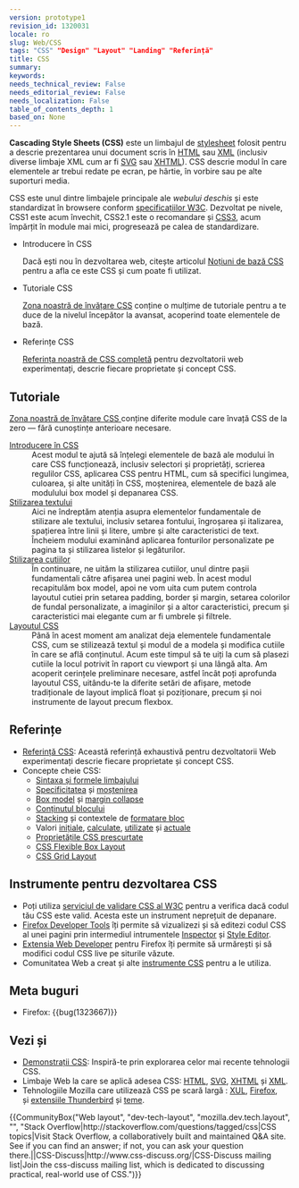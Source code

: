 ```yaml
---
version: prototype1
revision_id: 1320031
locale: ro
slug: Web/CSS
tags: "CSS" "Design" "Layout" "Landing" "Referință"
title: CSS
summary: 
keywords: 
needs_technical_review: False
needs_editorial_review: False
needs_localization: False
table_of_contents_depth: 1
based_on: None
---
```

<p class="summary"><span class="seoSummary"><strong>Cascading Style Sheets (CSS)</strong>&nbsp;este un limbajul de <a href="/en-US/docs/DOM/stylesheet">stylesheet</a>&nbsp;folosit pentru a descrie prezentarea unui document scris în&nbsp;<a href="/en-US/docs/HTML" title="The HyperText Mark-up Language">HTML</a></span>&nbsp;sau&nbsp;<a href="/en-US/docs/XML" title="en-US/docs/XML">XML</a> (inclusiv diverse limbaje XML cum ar fi&nbsp;<a href="/en-US/docs/SVG" title="en-US/docs/SVG">SVG</a>&nbsp;sau&nbsp;<a href="/en-US/docs/XHTML" title="en-US/docs/XHTML">XHTML</a>). CSS descrie modul în care elementele ar trebui&nbsp;redate pe ecran, pe hârtie, în vorbire sau pe alte suporturi media.</p>

<p>CSS&nbsp;este unul dintre limbajele principale ale <em>webului deschis</em>&nbsp;și este standardizat în&nbsp;browsere conform&nbsp;<a class="external" href="http://w3.org/Style/CSS/#specs">specificațiilor&nbsp;W3C</a>.&nbsp;Dezvoltat pe nivele, CSS1 este acum învechit, CSS2.1 este o recomandare și&nbsp;<a href="/en-US/docs/CSS/CSS3" title="CSS3">CSS3</a>, acum împărțit în module mai mici, progresează pe calea&nbsp;de standardizare.</p>

<section id="sect1">
<ul class="card-grid">
 <li><span>Introducere în CSS</span>

  <p>Dacă ești nou în dezvoltarea web, citește articolul <a href="/ro/docs/Learn/Getting_started_with_the_web/CSS_basics">Noțiuni de bază CSS</a> pentru a afla ce este CSS și cum poate fi utilizat.</p>
 </li>
 <li><span>Tutoriale CSS</span>
  <p><a href="https://developer.mozilla.org/en-US/docs/CSS/Getting_Started" title="en-US/docs/CSS/Getting_Started">Zona noastră de învățare CSS</a>&nbsp;conține o mulțime de tutoriale pentru a te duce de la&nbsp;nivelul începător la avansat, acoperind toate elementele de bază.&nbsp;</p>
 </li>
 <li><span>Referințe&nbsp;CSS</span>
  <p><a href="https://developer.mozilla.org/ro/docs/Web/CSS/Referin%C8%9B%C4%83" title="en-US/docs/CSS/CSS_Reference">Referința noastră de CSS completă</a>&nbsp;pentru dezvoltatorii web experimentați,&nbsp;descrie&nbsp;fiecare proprietate și concept&nbsp;CSS.</p>
 </li>
</ul>

<div class="row topicpage-table">
<div class="section">
<h2 class="Documentation" id="Documentation" name="Documentation">Tutoriale</h2>

<p><a href="https://developer.mozilla.org/en-US/docs/Learn/CSS">Zona noastră de învățare CSS </a>conține diferite module care învață CSS de la zero — fără cunoștințe anterioare necesare.</p>

<dl>
 <dt><a href="https://developer.mozilla.org/en-US/docs/Learn/CSS/Introduction_to_CSS" title="/en-US/docs/Web/Guide/CSS">Introducere în CSS</a></dt>
 <dd>Acest modul te ajută să înțelegi elementele de bază ale modului în care CSS funcționează, inclusiv selectori și proprietăți, scrierea regulilor CSS, aplicarea CSS pentru HTML, cum să specifici lungimea, culoarea, și alte unități în CSS, moștenirea, elementele de bază ale modulului box model și depanarea CSS.</dd>
 <dt><a href="https://developer.mozilla.org/en-US/docs/Learn/CSS/Styling_text" title="/en-US/docs/Web/Guide/CSS">Stilizarea textului</a></dt>
 <dd>Aici ne îndreptăm atenția asupra elementelor fundamentale de stilizare ale textului, inclusiv setarea fontului, îngroșarea&nbsp;și italizarea, spațierea între linii și litere, umbre și alte caracteristici de text. Încheiem modului examinând aplicarea fonturilor personalizate pe pagina ta&nbsp;și stilizarea listelor și legăturilor.</dd>
 <dt><a href="https://developer.mozilla.org/en-US/docs/Learn/CSS/Styling_boxes" title="/en-US/docs/Web/Guide/CSS">Stilizarea cutiilor</a></dt>
 <dd>În continuare, ne uităm&nbsp;la stilizarea cutiilor, unul&nbsp;dintre&nbsp;pașii fundamentali către afișarea unei pagini web. În acest modul recapitulăm box model,&nbsp;apoi ne vom uita cum putem controla layoutul&nbsp;cutiei prin setarea padding, border și margin, setarea colorilor de fundal personalizate, a imaginilor și a altor caracteristici, precum și caracteristici mai elegante cum ar fi umbrele&nbsp;și filtrele.</dd>
 <dt><a href="https://developer.mozilla.org/en-US/docs/Learn/CSS/CSS_layout" title="/en-US/docs/Web/Guide/CSS">Layoutul CSS</a></dt>
 <dd>Până în acest moment am analizat deja elementele fundamentale CSS, cum se&nbsp;stilizează textul&nbsp;și modul de a modela și modifica cutiile în care se află conținutul. Acum este timpul să te&nbsp;uiți la cum să plasezi cutiile la&nbsp;locul&nbsp;potrivit&nbsp;în raport cu viewport&nbsp;și una lângă alta. Am acoperit cerințele preliminare necesare, astfel încât poți aprofunda layoutul CSS, uitându-te la diferite setări de afișare, metode tradiționale de layout implică&nbsp;float și poziționare, precum și noi instrumente de layout precum flexbox.</dd>
</dl>
</div>

<div class="section">
<h2 class="Tools" name="Tools">Referințe</h2>

<ul>
 <li><a href="/ro/docs/Web/CSS/Referin%C8%9B%C4%83">Referință&nbsp;CSS</a>: Această referință exhaustivă pentru dezvoltatorii Web experimentați descrie fiecare proprietate și concept&nbsp;CSS.</li>
 <li>Concepte cheie CSS:
  <ul>
   <li><a href="https://developer.mozilla.org/en-US/docs/CSS/Syntax">Sintaxa și formele&nbsp;limbajului</a></li>
   <li><a href="https://developer.mozilla.org/en-US/docs/CSS/Specificity">Specificitatea</a>&nbsp;și <a href="https://developer.mozilla.org/en-US/docs/CSS/inheritance">moștenirea</a></li>
   <li><a href="https://developer.mozilla.org/en-US/docs/CSS/box_model">Box model</a>&nbsp;și&nbsp;<a href="https://developer.mozilla.org/en-US/docs/CSS/margin_collapsing">margin collapse</a></li>
   <li><a href="https://developer.mozilla.org/en-US/docs/Web/CSS/All_About_The_Containing_Block">Conținutul blocului</a></li>
   <li><a href="https://developer.mozilla.org/en-US/docs/CSS/Understanding_z-index/The_stacking_context" title="The stacking context">Stacking</a>&nbsp;și contextele de&nbsp;<a href="https://developer.mozilla.org/en-US/docs/CSS/block_formatting_context" title="block formatting context">formatare bloc</a></li>
   <li>Valori&nbsp;<a href="https://developer.mozilla.org/en-US/docs/CSS/initial_value">inițiale</a>,&nbsp;<a href="https://developer.mozilla.org/en-US/docs/CSS/computed_value">calculate</a>,&nbsp;<a href="https://developer.mozilla.org/en-US/docs/CSS/used_value">utilizate</a>&nbsp;și&nbsp;<a href="https://developer.mozilla.org/en-US/docs/CSS/actual_value">actuale</a></li>
   <li><a href="https://developer.mozilla.org/en-US/docs/CSS/Shorthand_properties">Proprietățile CSS prescurtate</a></li>
   <li><a href="https://developer.mozilla.org/en-US/docs/Web/CSS/CSS_Flexible_Box_Layout">CSS Flexible Box Layout</a></li>
   <li><a href="https://developer.mozilla.org/en-US/docs/Web/CSS/CSS_Grid_Layout">CSS Grid Layout</a></li>
  </ul>
 </li>
</ul>

<h2 class="Tools" id="Tools" name="Tools">Instrumente pentru dezvoltarea CSS</h2>

<ul>
 <li>Poți utiliza&nbsp;<a class="external" href="http://jigsaw.w3.org/css-validator/">serviciul de validare CSS al W3C</a>&nbsp;pentru a verifica&nbsp;dacă codul tău CSS este valid. Acesta&nbsp;este un&nbsp;instrument&nbsp;neprețuit de depanare.</li>
 <li><a href="/ro/docs/Tools">Firefox Developer Tools</a>&nbsp;îți permite să vizualizezi&nbsp;și să editezi codul CSS al unei pagini prin intermediul intrumentele&nbsp;<a href="/ro/docs/Tools/Inspector_Pagin%C4%83">Inspector</a> și&nbsp;<a href="/en-US/docs/Tools/Style_Editor">Style Editor</a>.</li>
 <li><a class="link-https" href="https://addons.mozilla.org/en-US/firefox/addon/60">Extensia&nbsp;Web Developer</a>&nbsp;pentru&nbsp;Firefox îți permite să urmărești și să modifici codul CSS live&nbsp;pe siturile văzute.&nbsp;</li>
 <li>Comunitatea Web a creat și alte&nbsp;<a href="https://developer.mozilla.org/en-US/docs/Web/CSS/Tools">instrumente&nbsp;CSS</a>&nbsp;pentru a le utiliza.</li>
</ul>

<h2>Meta buguri</h2>

<ul>
 <li>Firefox: {{bug(1323667)}}</li>
</ul>
</div>
</div>
</section>

<h2 id="Vezi_și">Vezi și</h2>

<ul>
 <li><a href="https://developer.mozilla.org/en-US/docs/Web/Demos_of_open_web_technologies#CSS">Demonstrații CSS</a>: Inspiră-te prin explorarea celor mai recente tehnologii CSS.</li>
 <li>Limbaje Web la care se aplică adesea CSS:&nbsp;<a href="/ro/docs/Web/HTML" title="en-US/docs/HTML">HTML</a>, <a href="/ro/docs/Web/SVG" title="SVG">SVG</a>, <a href="/en-US/docs/XHTML" title="en-US/docs/XHTML">XHTML</a>&nbsp;și&nbsp;<a href="/ro/docs/Glossary/XML" title="en-US/docs/XML">XML</a>.</li>
 <li>Tehnologiile Mozilla care utilizează&nbsp;CSS pe scară largă : <a href="/en-US/docs/Mozilla/Tech/XUL" title="en-US/docs/XUL">XUL</a>, <a href="/en-US/Firefox">Firefox</a>, și&nbsp;<a href="/en-US/docs/Mozilla/Thunderbird">extensiile Thunderbird</a>&nbsp;și&nbsp;<a href="/en-US/Add-ons/Themes" title="en-US/docs/Themes">teme</a>.</li>
</ul>

<p>{{CommunityBox("Web layout", "dev-tech-layout", "mozilla.dev.tech.layout", "", "Stack Overflow|http://stackoverflow.com/questions/tagged/css|CSS topics|Visit Stack Overflow, a collaboratively built and maintained Q&amp;A site. See if you can find an answer; if not, you can ask your question there.||CSS-Discuss|http://www.css-discuss.org/|CSS-Discuss mailing list|Join the css-discuss mailing list, which is dedicated to discussing practical, real-world use of CSS.")}}</p>

